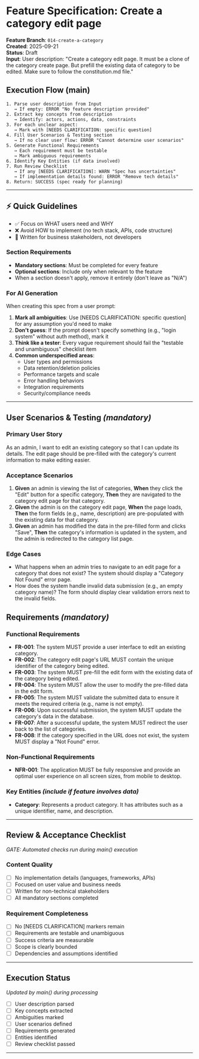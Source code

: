 # Feature Specification: Create a category edit page

**Feature Branch**: `014-create-a-category`  
**Created**: 2025-09-21  
**Status**: Draft  
**Input**: User description: "Create a category edit page. It must be a clone of the category create page. But prefill the existing data of category to be edited. Make sure to follow the constitution.md file."

## Execution Flow (main)
```
1. Parse user description from Input
   → If empty: ERROR "No feature description provided"
2. Extract key concepts from description
   → Identify: actors, actions, data, constraints
3. For each unclear aspect:
   → Mark with [NEEDS CLARIFICATION: specific question]
4. Fill User Scenarios & Testing section
   → If no clear user flow: ERROR "Cannot determine user scenarios"
5. Generate Functional Requirements
   → Each requirement must be testable
   → Mark ambiguous requirements
6. Identify Key Entities (if data involved)
7. Run Review Checklist
   → If any [NEEDS CLARIFICATION]: WARN "Spec has uncertainties"
   → If implementation details found: ERROR "Remove tech details"
8. Return: SUCCESS (spec ready for planning)
```

---

## ⚡ Quick Guidelines
- ✅ Focus on WHAT users need and WHY
- ❌ Avoid HOW to implement (no tech stack, APIs, code structure)
- 👥 Written for business stakeholders, not developers

### Section Requirements
- **Mandatory sections**: Must be completed for every feature
- **Optional sections**: Include only when relevant to the feature
- When a section doesn't apply, remove it entirely (don't leave as "N/A")

### For AI Generation
When creating this spec from a user prompt:
1. **Mark all ambiguities**: Use [NEEDS CLARIFICATION: specific question] for any assumption you'd need to make
2. **Don't guess**: If the prompt doesn't specify something (e.g., "login system" without auth method), mark it
3. **Think like a tester**: Every vague requirement should fail the "testable and unambiguous" checklist item
4. **Common underspecified areas**:
   - User types and permissions
   - Data retention/deletion policies  
   - Performance targets and scale
   - Error handling behaviors
   - Integration requirements
   - Security/compliance needs

---

## User Scenarios & Testing *(mandatory)*

### Primary User Story
As an admin, I want to edit an existing category so that I can update its details. The edit page should be pre-filled with the category's current information to make editing easier.

### Acceptance Scenarios
1. **Given** an admin is viewing the list of categories, **When** they click the "Edit" button for a specific category, **Then** they are navigated to the category edit page for that category.
2. **Given** the admin is on the category edit page, **When** the page loads, **Then** the form fields (e.g., name, description) are pre-populated with the existing data for that category.
3. **Given** an admin has modified the data in the pre-filled form and clicks "Save", **Then** the category's information is updated in the system, and the admin is redirected to the category list page.

### Edge Cases
- What happens when an admin tries to navigate to an edit page for a category that does not exist? The system should display a "Category Not Found" error page.
- How does the system handle invalid data submission (e.g., an empty category name)? The form should display clear validation errors next to the invalid fields.

## Requirements *(mandatory)*

### Functional Requirements
- **FR-001**: The system MUST provide a user interface to edit an existing category.
- **FR-002**: The category edit page's URL MUST contain the unique identifier of the category being edited.
- **FR-003**: The system MUST pre-fill the edit form with the existing data of the category being edited.
- **FR-004**: The system MUST allow the user to modify the pre-filled data in the edit form.
- **FR-005**: The system MUST validate the submitted data to ensure it meets the required criteria (e.g., name is not empty).
- **FR-006**: Upon successful submission, the system MUST update the category's data in the database.
- **FR-007**: After a successful update, the system MUST redirect the user back to the list of categories.
- **FR-008**: If the category specified in the URL does not exist, the system MUST display a "Not Found" error.

### Non-Functional Requirements
- **NFR-001**: The application MUST be fully responsive and provide an optimal user experience on all screen sizes, from mobile to desktop.

### Key Entities *(include if feature involves data)*
- **Category**: Represents a product category. It has attributes such as a unique identifier, name, and description.

---

## Review & Acceptance Checklist
*GATE: Automated checks run during main() execution*

### Content Quality
- [ ] No implementation details (languages, frameworks, APIs)
- [ ] Focused on user value and business needs
- [ ] Written for non-technical stakeholders
- [ ] All mandatory sections completed

### Requirement Completeness
- [ ] No [NEEDS CLARIFICATION] markers remain
- [ ] Requirements are testable and unambiguous  
- [ ] Success criteria are measurable
- [ ] Scope is clearly bounded
- [ ] Dependencies and assumptions identified

---

## Execution Status
*Updated by main() during processing*

- [ ] User description parsed
- [ ] Key concepts extracted
- [ ] Ambiguities marked
- [ ] User scenarios defined
- [ ] Requirements generated
- [ ] Entities identified
- [ ] Review checklist passed

---